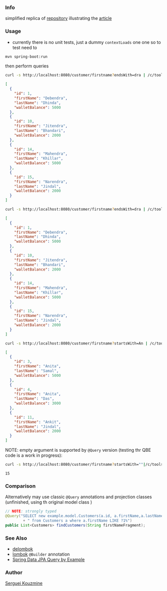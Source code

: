 ### Info

simplified replica of [repository](https://github.com/talk2debendra/spring-boot) illustrating the [article](https://talk2debendra90.medium.com/spring-data-jpa-query-by-example-qbe-a9c817248c0d)



### Usage

* currently there is no unit tests, just a dummy `contextLoads` one
 one so to test need to
```sh
mvn spring-boot:run
```
then perform queries
```sh
curl -s http://localhost:8080/customer/firstname?endsWith=dra | /c/tools/jq-win64.exe '.'
```
```json
[
  {
    "id": 1,
    "firstName": "Debendra",
    "lastName": "Dhinda",
    "walletBalance": 5000
  },
  {
    "id": 10,
    "firstName": "Jitendra",
    "lastName": "Bhandari",
    "walletBalance": 2000
  },
  {
    "id": 14,
    "firstName": "Mahendra",
    "lastName": "Khillar",
    "walletBalance": 5000
  },
  {
    "id": 15,
    "firstName": "Narendra",
    "lastName": "Jindal",
    "walletBalance": 2000
  }
]

```
```sh
curl -s http://localhost:8080/customer/firstname?endsWith=dra | /c/tools/jq-win64.exe '.' | /c/tools/jq-win64.exe '.'
```
```json
[
  {
    "id": 1,
    "firstName": "Debendra",
    "lastName": "Dhinda",
    "walletBalance": 5000
  },
  {
    "id": 10,
    "firstName": "Jitendra",
    "lastName": "Bhandari",
    "walletBalance": 2000
  },
  {
    "id": 14,
    "firstName": "Mahendra",
    "lastName": "Khillar",
    "walletBalance": 5000
  },
  {
    "id": 15,
    "firstName": "Narendra",
    "lastName": "Jindal",
    "walletBalance": 2000
  }
]
```
```sh
curl -s http://localhost:8080/customer/firstname?startsWith=An | /c/tools/jq-win64.exe '.'
```
```json
[
  {
    "id": 3,
    "firstName": "Anita",
    "lastName": "Samal",
    "walletBalance": 5000
  },
  {
    "id": 4,
    "firstName": "Anita",
    "lastName": "Das",
    "walletBalance": 3000
  },
  {
    "id": 11,
    "firstName": "Ankit",
    "lastName": "Jindal",
    "walletBalance": 2000
  }
]
```
NOTE: empty argument is  supported by `@Query` version (testing thr QBE code is a work in progress):
```sh
curl -s http://localhost:8080/customer/firstname?startsWith=""|/c/tools/jq-win64.exe  '.|length'
```
```text
15
```
### Comparison

Alternatively may use classic `@Query` annotations and projection classes (unfinished, using th original model class )

```java
// NOTE: strongly typed
@Query("SELECT new example.model.Customers(a.id, a.firstName,a.lastName,a.walletBalance)"
		+ " from Customers a where a.firstName LIKE ?1%")
public List<Customers> findCustomers(String firstNameFragment);

```
### See Also
  * [delombok](https://projectlombok.org/features/delombok)
  * [lombok](https://www.baeldung.com/lombok-builder) `@Builder` annotation
  * [Spring Data JPA Query by Example](https://www.baeldung.com/spring-data-query-by-example)

### Author
[Serguei Kouzmine](kouzmine_serguei@yahoo.com)
